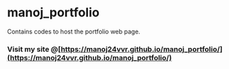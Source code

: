 # manoj_portfolio
Contains codes to host the portfolio web page.

### Visit my site @[https://manoj24vvr.github.io/manoj_portfolio/](https://manoj24vvr.github.io/manoj_portfolio/)
